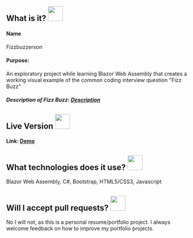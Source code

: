 ## What is it? <img src="./static/myThemes/sympyTheme/img/avatarTransparent.png" width="40" />

#### Name 
Fizzbuzzerson
#### Purpose:
An exploratory project while learning Blazor Web Assembly that creates a working visual example of the common coding interview question "Fizz Buzz"
##### Description of Fizz Buzz: [Description](https://www.geeksforgeeks.org/fizz-buzz-implementation/)

## Live Version <img src="./static/myThemes/sympyTheme/img/avatarTransparent.png" width="40" />
#### Link: [Demo](https://fizzbuzzerson.jasontylerrodriguez.com)

## What technologies does it use? <img src="./static/myThemes/sympyTheme/img/avatarTransparent.png" width="40" />
Blazor Web Assembly, C#, Bootstrap, HTML5/CSS3, Javascript

## Will I accept pull requests? <img src="./static/myThemes/sympyTheme/img/avatarTransparent.png" width="40" />
No I will not, as this is a personal resume/portfolio project. I always welcome feedback on how to improve my portfolio projects.
